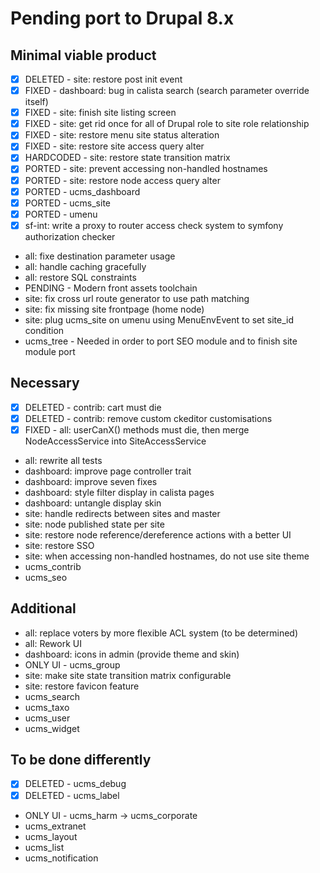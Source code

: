# Pending port to Drupal 8.x

## Minimal viable product

 - [x] DELETED - site: restore post init event
 - [x] FIXED - dashboard: bug in calista search (search parameter override itself)
 - [x] FIXED - site: finish site listing screen
 - [x] FIXED - site: get rid once for all of Drupal role to site role relationship
 - [x] FIXED - site: restore menu site status alteration
 - [x] FIXED - site: restore site access query alter
 - [x] HARDCODED - site: restore state transition matrix
 - [x] PORTED - site: prevent accessing non-handled hostnames
 - [x] PORTED - site: restore node access query alter
 - [x] PORTED - ucms_dashboard
 - [x] PORTED - ucms_site
 - [x] PORTED - umenu
 - [x] sf-int: write a proxy to router access check system to symfony authorization checker
 - all: fixe destination parameter usage
 - all: handle caching gracefully
 - all: restore SQL constraints
 - PENDING - Modern front assets toolchain
 - site: fix cross url route generator to use path matching
 - site: fix missing site frontpage (home node)
 - site: plug ucms_site on umenu using MenuEnvEvent to set site_id condition
 - ucms_tree - Needed in order to port SEO module and to finish site module port

## Necessary

 - [x] DELETED - contrib: cart must die
 - [x] DELETED - contrib: remove custom ckeditor customisations
 - [x] FIXED - all: userCanX() methods must die, then merge NodeAccessService into SiteAccessService
 - all: rewrite all tests
 - dashboard: improve page controller trait
 - dashboard: improve seven fixes
 - dashboard: style filter display in calista pages
 - dashboard: untangle display skin
 - site: handle redirects between sites and master
 - site: node published state per site
 - site: restore node reference/dereference actions with a better UI
 - site: restore SSO
 - site: when accessing non-handled hostnames, do not use site theme
 - ucms_contrib
 - ucms_seo

## Additional

 - all: replace voters by more flexible ACL system (to be determined)
 - all: Rework UI
 - dashboard: icons in admin (provide theme and skin)
 - ONLY UI - ucms_group
 - site: make site state transition matrix configurable
 - site: restore favicon feature
 - ucms_search
 - ucms_taxo
 - ucms_user
 - ucms_widget

## To be done differently

 - [x] DELETED - ucms_debug
 - [x] DELETED - ucms_label
 - ONLY UI - ucms_harm -> ucms_corporate
 - ucms_extranet
 - ucms_layout
 - ucms_list
 - ucms_notification
